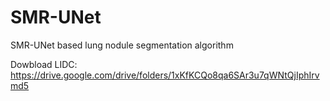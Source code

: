 # SMR-UNet
SMR-UNet based lung nodule segmentation algorithm

Dowbload LIDC:
https://drive.google.com/drive/folders/1xKfKCQo8qa6SAr3u7qWNtQjIphIrvmd5
